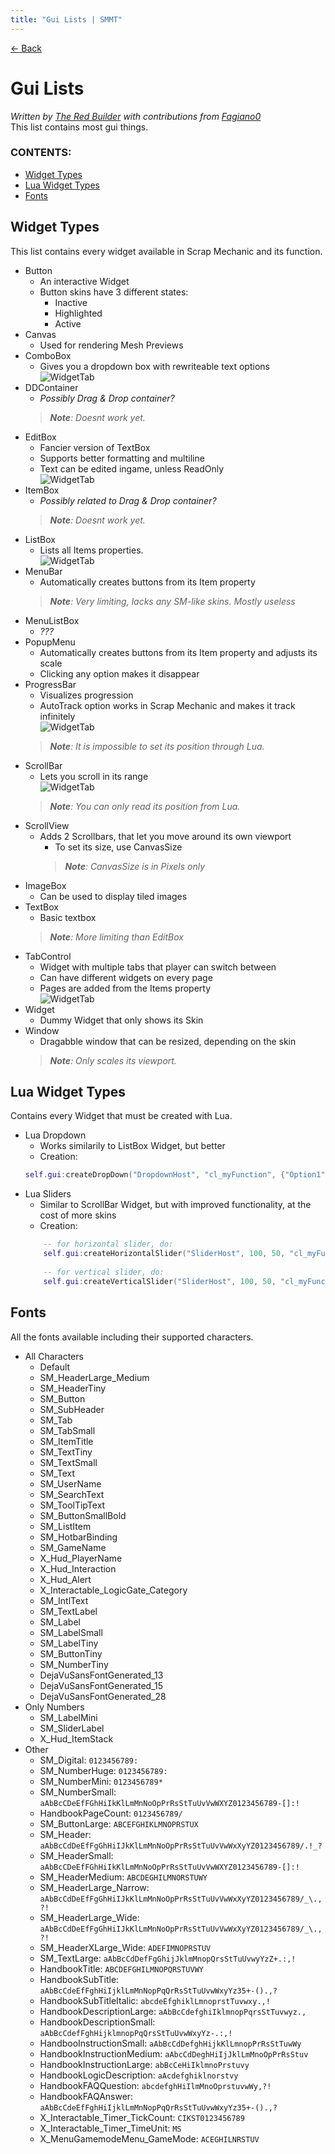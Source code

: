 ```yaml
---
title: "Gui Lists | SMMT"
---
```


[← Back](../index.md)

# Gui Lists
*Written by [The Red Builder](https://github.com/TheRedBuilder) with contributions from [Fagiano0](https://github.com/Fagiano0)*  
This list contains most gui things.

### CONTENTS:
- [Widget Types](Gui-Lists#widget-types)
- [Lua Widget Types](Gui-Lists#lua-widget-types)
- [Fonts](Gui-Lists#fonts)

## Widget Types
This list contains every widget available in Scrap Mechanic and its function.
- Button 
	- An interactive Widget  
	- Button skins have 3 different states:
		- Inactive
		- Highlighted
		- Active
- Canvas
	- Used for rendering Mesh Previews
- ComboBox
	- Gives you a dropdown box with rewriteable text options  
	![WidgetTab](../Images/GuiWidgetList/AddItems.png "Items Interface")
- DDContainer
	- *Possibly Drag & Drop container?*
	> ***Note**: Doesnt work yet.*
- EditBox
	- Fancier version of TextBox
	- Supports better formatting and multiline
	- Text can be edited ingame, unless ReadOnly  
	![WidgetTab](../Images/GuiWidgetList/ReadOnly.png "ReadOnly Option")
- ItemBox
	- *Possibly related to Drag & Drop container?*
	> ***Note**: Doesnt work yet.*
- ListBox
	- Lists all Items properties.  
	![WidgetTab](../Images/GuiWidgetList/AddItems.png "Items Interface")
- MenuBar
	- Automatically creates buttons from its Item property
	> ***Note**: Very limiting, lacks any SM-like skins. Mostly useless*
- MenuListBox
	- *???*
- PopupMenu
	- Automatically creates buttons from its Item property and adjusts its scale
	- Clicking any option makes it disappear
- ProgressBar
	- Visualizes progression
	- AutoTrack option works in Scrap Mechanic and makes it track infinitely  
	![WidgetTab](../Images/GuiWidgetList/ProgressBar.png "ProgressBar Interface")
	> ***Note**: It is impossible to set its position through Lua.*
- ScrollBar
	- Lets you scroll in its range  
	![WidgetTab](../Images/GuiWidgetList/ProgressBar.png "ProgressBar Interface")
	> ***Note**: You can only read its position from Lua.*
- ScrollView
	- Adds 2 Scrollbars, that let you move around its own viewport
		- To set its size, use CanvasSize
		> ***Note**: CanvasSize is in Pixels only*
- ImageBox
	- Can be used to display tiled images
- TextBox
	- Basic textbox
	> ***Note**: More limiting than EditBox*
- TabControl
	- Widget with multiple tabs that player can switch between
	- Can have different widgets on every page
	- Pages are added from the Items property  
	![WidgetTab](../Images/GuiWidgetList/AddItems.png "Items Interface")
- Widget
	- Dummy Widget that only shows its Skin
- Window
	- Dragabble window that can be resized, depending on the skin
	> ***Note**: Only scales its viewport.*
	
## Lua Widget Types
Contains every Widget that must be created with Lua.
- Lua Dropdown
	- Works similarily to ListBox Widget, but better
	- Creation:
	```lua
	self.gui:createDropDown("DropdownHost", "cl_myFunction", {"Option1","Option2"}) -- change self.gui to your created gui, change "DropdownHost" to the name of your Widget (Widget should be empty, with panelEmpty skin), change "cl_myFunction" to the name of the function that will receive its callback, fill in the table {"Option1","Option2"} with the option names, these are returned to the callback when player clicks them.
	```
- Lua Sliders
	- Similar to ScrollBar Widget, but with improved functionality, at the cost of more skins
	- Creation:
	```lua
		-- for horizontal slider, do:
		self.gui:createHorizontalSlider("SliderHost", 100, 50, "cl_myFunction", true) -- change self.gui to your created gui, change "SliderHost" to the name of your Widget (Widget should be empty, with panelEmpty skin), change "cl_myFunction" to the name of the function that will receive its callback, change the first number (100) to the maximal value of the slider and the other number (50) to its starting value, the boolean (true) controls if the slider should be numbered
		
		-- for vertical slider, do:
		self.gui:createVerticalSlider("SliderHost", 100, 50, "cl_myFunction") -- change self.gui to your created gui, change "SliderHost" to the name of your Widget (Widget should be empty, with panelEmpty skin), change "cl_myFunction" to the name of the function that will receive its callback, change the first number (100) to the maximal value of the slider and the other number (50) to its starting value
	```

## Fonts
All the fonts available including their supported characters.

- All Characters
	- Default
	- SM_HeaderLarge_Medium
	- SM_HeaderTiny
	- SM_Button
	- SM_SubHeader
	- SM_Tab
	- SM_TabSmall
	- SM_ItemTitle
	- SM_TextTiny
	- SM_TextSmall
	- SM_Text
	- SM_UserName
	- SM_SearchText
	- SM_ToolTipText
	- SM_ButtonSmallBold
	- SM_ListItem
	- SM_HotbarBinding
	- SM_GameName
	- X_Hud_PlayerName
	- X_Hud_Interaction
	- X_Hud_Alert
	- X_Interactable_LogicGate_Category
	- SM_IntlText
	- SM_TextLabel
	- SM_Label
	- SM_LabelSmall
	- SM_LabelTiny
	- SM_ButtonTiny
	- SM_NumberTiny
	- DejaVuSansFontGenerated_13
	- DejaVuSansFontGenerated_15
	- DejaVuSansFontGenerated_28
- Only Numbers
	- SM_LabelMini
	- SM_SliderLabel
	- X_Hud_ItemStack
- Other
	- SM_Digital: `0123456789:`
	- SM_NumberHuge: `0123456789:`
	- SM_NumberMini: `0123456789*`
	- SM_NumberSmall: `aAbBcCDeEfFGhHiIkKlLmMnNoOpPrRsStTuUvVwWXYZ0123456789-[]:!`
	- HandbookPageCount: `0123456789/`
	- SM_ButtonLarge: `ABCEFGHIKLMNOPRSTUX`
	- SM_Header: `aAbBcCdDeEfFgGhHiIJkKlLmMnNoOpPrRsStTuUvVwWxXyYZ0123456789/.!_?`
	- SM_HeaderSmall: `aAbBcCDeEfFGhHiIkKlLmMnNoOpPrRsStTuUvVwWXYZ0123456789-[]:!`
	- SM_HeaderMedium: `ABCDEGHILMNORSTUWY`
	- SM_HeaderLarge_Narrow: `aAbBcCdDeEfFgGhHiIJkKlLmMnNoOpPrRsStTuUvVwWxXyYZ0123456789/_\.,?!`
	- SM_HeaderLarge_Wide: `aAbBcCdDeEfFgGhHiIJkKlLmMnNoOpPrRsStTuUvVwWxXyYZ0123456789/_\.,?!`
	- SM_HeaderXLarge_Wide: `ADEFIMNOPRSTUV`
	- SM_TextLarge: `aAbBcCdDefFgGhijJklmMnopQrsStTuUvwyYzZ+.:,!`
	- HandbookTitle: `ABCDEFGHILMNOPQRSTUVWY`
	- HandbookSubTitle: `aAbBcCdeEfFghHiIjklLmMnNopPqQrRsStTuUvwWxyYz35+-().,?`
	- HandbookSubTitleItalic: `abcdeEfghiklLmnoprstTuvwxy.,!`
	- HandbookDescriptionLarge: `aAbBcCdefghiIklmnopPqrsStTuvwyz.,`
	- HandbookDescriptionSmall: `aAbBcCdefFghHijklmnopPqQrsStTuUvwWxyYz-.:,!`
	- HandbooInstructionSmall: `aAbBcCdDefghHijkKlLmnopPrRsStTuwWy`
	- HandbookInstructionMedium: `aAbcCdDeghHiIjJklLmMnoOpPrRsStuv`
	- HandbookInstructionLarge: `abBcCeHiIklmnoPrstuvy`
	- HandbookLogicDescription: `aAcdefghiklnorstvy`
	- HandbookFAQQuestion: `abcdefghHiIlmMnoOprstuvwWy,?!`
	- HandbookFAQAnswer: `aAbBcCdeEfFghHiIjklLmMnNopPqQrRsStTuUvwWxyYz35+-().,?`
	- X_Interactable_Timer_TickCount: `CIKST0123456789`
	- X_Interactable_Timer_TimeUnit: `MS`
	- X_MenuGamemodeMenu_GameMode: `ACEGHILNRSTUV`
	
